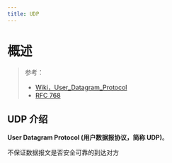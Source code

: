 ```yaml
---
title: UDP
---
```


# 概述

> 参考：
> 
> - [Wiki，User_Datagram_Protocol](https://en.wikipedia.org/wiki/User_Datagram_Protocol)
> - [RFC 768](https://datatracker.ietf.org/doc/html/rfc768)

## UDP 介绍

**User Datagram Protocol (用户数据报协议，简称 UDP)**。

不保证数据报文是否安全可靠的到达对方
